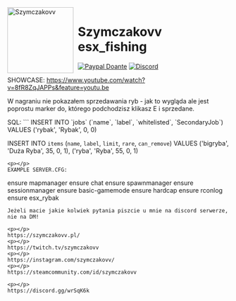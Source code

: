 <img width="150" height="150" align="left" style="float: left; margin: 0 10px 0 0;" alt="Szymczakovv" src="https://i.imgur.com/42AnCgD.jpg">  

# Szymczakovv esx_fishing
[![Paypal Doante](https://img.shields.io/badge/paypal-donate-blue.svg)](https://www.paypal.me/oplatyprimerp)
[![Discord](https://discordapp.com/api/guilds/252317073814978561/embed.png)](https://discord.gg/wrSqK6k)

SHOWCASE: https://www.youtube.com/watch?v=8fR8ZqJAPPs&feature=youtu.be
<p></p>
W nagraniu nie pokazałem sprzedawania ryb - jak to wygląda ale jest poprostu marker do, którego podchodzisz klikasz E i sprzedane.
<p></p>
SQL:
```
INSERT INTO `jobs` (`name`, `label`, `whitelisted`, `SecondaryJob`) VALUES
('rybak', 'Rybak', 0, 0)

INSERT INTO `items` (`name`, `label`, `limit`, `rare`, `can_remove`) VALUES
('bigryba', 'Duża Ryba', 35, 0, 1),
('ryba', 'Ryba', 55, 0, 1)
```
<p></p>
EXAMPLE SERVER.CFG:
```
ensure mapmanager
ensure chat
ensure spawnmanager
ensure sessionmanager
ensure basic-gamemode
ensure hardcap
ensure rconlog
ensure esx_rybak
```
Jeżeli macie jakie kolwiek pytania piszcie u mnie na discord serwerze, nie na DM!

<p></p>
https://szymczakovv.pl/
<p></p>
https://twitch.tv/szymczakovv
<p></p>
https://instagram.com/szymczakovv/
<p></p>
https://steamcommunity.com/id/szymczakovv

<p></p>
https://discord.gg/wrSqK6k
